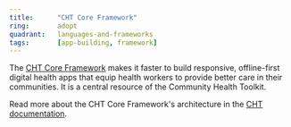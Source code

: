 ```yaml
---
title:      "CHT Core Framework"
ring:       adopt
quadrant:   languages-and-frameworks
tags:       [app-building, framework]
---
```


The [CHT Core Framework](https://github.com/medic/cht-core) makes it faster to build responsive, offline-first digital health apps that equip health workers to provide better care in their communities. It is a central resource of the Community Health Toolkit.

Read more about the CHT Core Framework's architecture in the [CHT documentation](https://docs.communityhealthtoolkit.org/core/overview/architecture/).